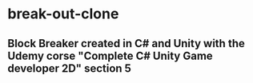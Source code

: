 # break-out-clone

## Block Breaker created in C# and Unity with the Udemy corse "Complete C# Unity Game developer 2D" section 5